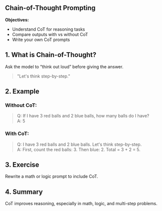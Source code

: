 ## Chain-of-Thought Prompting
**Objectives:**
  - Understand CoT for reasoning tasks
  - Compare outputs with vs without CoT
  - Write your own CoT prompts

## 1. What is Chain-of-Thought?

Ask the model to “think out loud” before giving the answer.

> "Let's think step-by-step."

## 2. Example

### Without CoT:
> Q: If I have 3 red balls and 2 blue balls, how many balls do I have?  
> A: 5

### With CoT:
> Q: I have 3 red balls and 2 blue balls. Let's think step-by-step.  
> A: First, count the red balls: 3. Then blue: 2. Total = 3 + 2 = 5.

## 3. Exercise

Rewrite a math or logic prompt to include CoT.

## 4. Summary

CoT improves reasoning, especially in math, logic, and multi-step problems.
